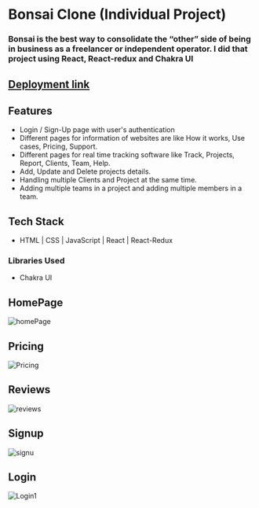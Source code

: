 # Bonsai Clone (Individual Project)
### Bonsai is the best way to consolidate the “other” side of being in business as a freelancer or independent operator. I did that project using React, React-redux and Chakra UI

## [Deployment link ](https://obedient-act-7016.vercel.app/)


## Features

- Login / Sign-Up page with user's authentication
- Different pages for information of websites are like How it works, Use cases, Pricing, Support.
- Different pages for real time tracking software like Track, Projects, Report, Clients, Team, Help.
- Add, Update and Delete projects details.
- Handling multiple Clients and Project at the same time.
- Adding multiple teams in a project and adding multiple members in a team.

## Tech Stack

- HTML | CSS | JavaScript | React | React-Redux 

### Libraries Used

- Chakra UI



## HomePage

![homePage](https://user-images.githubusercontent.com/46519725/193767282-b24b17d3-237a-42b6-8732-36fa9ceb134a.png)

## Pricing

![Pricing](https://user-images.githubusercontent.com/46519725/193767456-91021e1f-72fb-429f-bf30-c6aa9f9c8297.png)

## Reviews
![reviews](https://user-images.githubusercontent.com/46519725/193767503-09545622-c613-4147-aa3f-829cadbf4ea3.png)

## Signup

![signu](https://user-images.githubusercontent.com/46519725/193767687-35a7789b-0bd3-43bc-9eea-8463187aeab8.png)




## Login
![Login1](https://user-images.githubusercontent.com/46519725/193767623-7b12e89b-2aa6-4814-b493-f96cf1c56c3d.png)




## 
